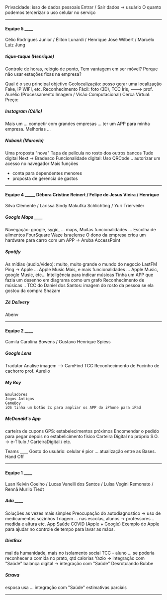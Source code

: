 Privacidade: isso de dados pessoais
  Entrar / Sair dados -> usuário
O quanto podemos tercerizar o uso celular no serviço

----------
#### Equipe 5 ____
Célio Rodrigues Junior / Éliton Lunardi / Henrique Jose Wilbert / Marcelo Luiz Jung

##### tique-taque (Henrique)
Controle de horas, relógio de ponto, 
Tem vantagem em ser móvel? Porque não usar estações fixas na empresa?

Qual é o seu principal objetivo
  Geolocalização: posso gerar uma localização Fake, IP WIFI, etc.
Reconhecimento Fácil: foto (3D), TCC Íris, 
   ---> prof. Aurélio (Processamento Imagem / Visão Computacional)
Cerca Virtual:
Preço:

##### Instagram (Célio)
Mais um ... competir com grandes empresas ... ter um APP para minha empresa.
Melhorias ...

##### Nubank (Marcelo)
Uma proposta "nova"
  Tapa de película no rosto dos outros bancos
  Tudo digital
  Next -> Bradesco
Funcionalidade digital:
  Uso QRCode .. autorizar um acesso no navegador
Mais funções
  - conta para dependentes menores
  - proposta de gerencia de gastos

----------
#### Equipe 4 _____ Débora Cristine Reinert / Felipe de Jesus Vieira / Henrique
Silva Clemente / Larissa Sindy Makufka Schlichting / Yuri Trierveiler

##### Google Maps ____
Navegação: google, sygic, ... maps, 
Muitas funcionalidades ...
Escolha de alimentos FourSquare
Waze Israelense
O dono da empresa criou um hardware para carro com um APP
-> Aruba AccessPoint

##### Spotify
  As mídias (audio/video): muito, muito grande o mundo do negocio
  LastFM
  Ping -> Apple ... Apple Music
  Mais, e mais funcionalidades ...
  Apple Music, google Music, etc...
  Inteligência para indicar músicas
  Tinha um APP que fazia um desenho em diagrama como um grafo 
  Reconhecimento de músicas
  .. TCC do Daniel dos Santos: imagem do rosto da pessoa se ela gostou da compra
  Shazam

##### Zé Delivery
Abenv
 
----------
#### Equipe 2 ____
Camila Carolina Bowens / Gustavo Henrique Spiess

##### Google Lens
   Tradutor
   Analise imagem
   --> CamFind
   TCC Reconhecimento de Fucinho de cachorro prof. Aurelio
##### My Boy
    Emuladores
    Jogos Antigos
    GameBoy
    iOS tinha um botão 2x para ampliar os APP do iPhone para iPad
##### McDonald's App 
  carteira de cupons
  GPS: estabelecimentos próximos
  Encomendar o pedido para pegar depois no estabelicimento físico
  Carteira Digital no próprio S.O. -> e-Título / CarteiraDigital / etc.

Teams ____
Gosto do usuário: celular é pior ... atualização entre as Bases.
Hand Off

----------
#### Equipe 1 ____
Luan Kelvin Coelho / Lucas Vanelli dos Santos / Luísa Vegini Remonato / Rennã Murilo Tiedt

##### Ada ____
Soluções as vezes mais simples
Preocupação do autodiagnostico -> uso de medicamentos sozinhos
Triagem ... nas escolas, alunos -> professores .. medida e altura
etc.
App Saúde
COVID (Apple + Google)
Exemplo do Apple para ajudar no controle de tempo para lavar as mãos.

##### DietBox
  mal da humanidade, mais no isolamento social
  TCC - aluno ... se poderia reconhecer a comida no prato, qtd calorias
  Yazio -> integração com "Saúde"
  balança digital -> integração com "Saúde"
  Desrotulando
  Bubbe

##### Strava
  esposa usa ... integração com "Saúde"
  estimativas parciais

----------

